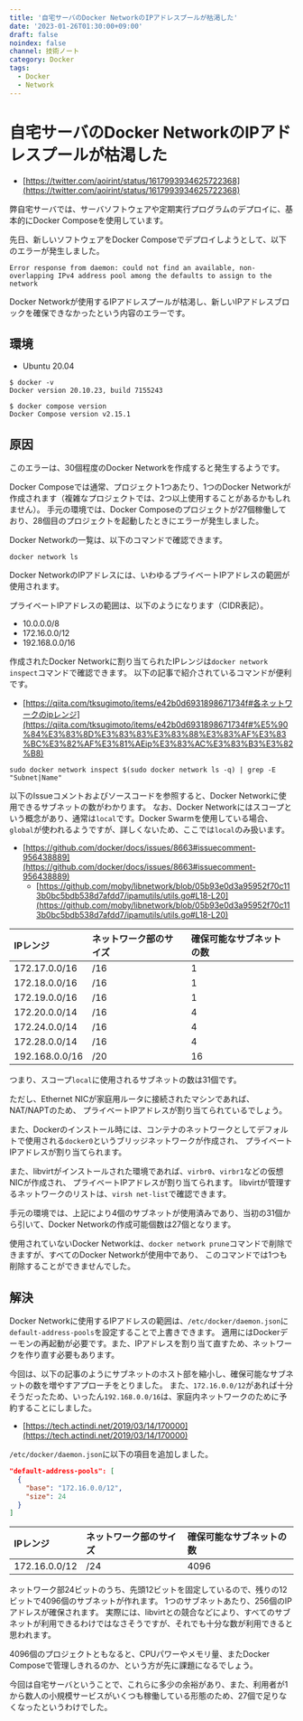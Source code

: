 ```yaml
---
title: '自宅サーバのDocker NetworkのIPアドレスプールが枯渇した'
date: '2023-01-26T01:30:00+09:00'
draft: false
noindex: false
channel: 技術ノート
category: Docker
tags:
  - Docker
  - Network
---
```

# 自宅サーバのDocker NetworkのIPアドレスプールが枯渇した

- [https://twitter.com/aoirint/status/1617993934625722368](https://twitter.com/aoirint/status/1617993934625722368)

弊自宅サーバでは、サーバソフトウェアや定期実行プログラムのデプロイに、基本的にDocker Composeを使用しています。

先日、新しいソフトウェアをDocker Composeでデプロイしようとして、以下のエラーが発生しました。

```plain
Error response from daemon: could not find an available, non-overlapping IPv4 address pool among the defaults to assign to the network
```

Docker Networkが使用するIPアドレスプールが枯渇し、新しいIPアドレスブロックを確保できなかったという内容のエラーです。

## 環境

- Ubuntu 20.04

```shell
$ docker -v
Docker version 20.10.23, build 7155243

$ docker compose version
Docker Compose version v2.15.1
```

## 原因

このエラーは、30個程度のDocker Networkを作成すると発生するようです。

Docker Composeでは通常、プロジェクト1つあたり、1つのDocker Networkが作成されます（複雑なプロジェクトでは、2つ以上使用することがあるかもしれません）。
手元の環境では、Docker Composeのプロジェクトが27個稼働しており、28個目のプロジェクトを起動したときにエラーが発生しました。

Docker Networkの一覧は、以下のコマンドで確認できます。

```shell
docker network ls
```

Docker NetworkのIPアドレスには、いわゆるプライベートIPアドレスの範囲が使用されます。

プライベートIPアドレスの範囲は、以下のようになります（CIDR表記）。

- 10.0.0.0/8
- 172.16.0.0/12
- 192.168.0.0/16

作成されたDocker Networkに割り当てられたIPレンジは`docker network inspect`コマンドで確認できます。
以下の記事で紹介されているコマンドが便利です。

- [https://qiita.com/tksugimoto/items/e42b0d6931898671734f#各ネットワークのipレンジ](https://qiita.com/tksugimoto/items/e42b0d6931898671734f#%E5%90%84%E3%83%8D%E3%83%83%E3%83%88%E3%83%AF%E3%83%BC%E3%82%AF%E3%81%AEip%E3%83%AC%E3%83%B3%E3%82%B8)

```shell
sudo docker network inspect $(sudo docker network ls -q) | grep -E "Subnet|Name"
```

以下のIssueコメントおよびソースコードを参照すると、Docker Networkに使用できるサブネットの数がわかります。
なお、Docker Networkにはスコープという概念があり、通常は`local`です。Docker Swarmを使用している場合、`global`が使われるようですが、詳しくないため、ここでは`local`のみ扱います。

- [https://github.com/docker/docs/issues/8663#issuecomment-956438889](https://github.com/docker/docs/issues/8663#issuecomment-956438889)
  - [https://github.com/moby/libnetwork/blob/05b93e0d3a95952f70c113b0bc5bdb538d7afdd7/ipamutils/utils.go#L18-L20](https://github.com/moby/libnetwork/blob/05b93e0d3a95952f70c113b0bc5bdb538d7afdd7/ipamutils/utils.go#L18-L20)

|IPレンジ|ネットワーク部のサイズ|確保可能なサブネットの数|
|:--|:--|:--|
|172.17.0.0/16|/16|1|
|172.18.0.0/16|/16|1|
|172.19.0.0/16|/16|1|
|172.20.0.0/14|/16|4|
|172.24.0.0/14|/16|4|
|172.28.0.0/14|/16|4|
|192.168.0.0/16|/20|16|

つまり、スコープ`local`に使用されるサブネットの数は31個です。

ただし、Ethernet NICが家庭用ルータに接続されたマシンであれば、NAT/NAPTのため、
プライベートIPアドレスが割り当てられているでしょう。

また、Dockerのインストール時には、コンテナのネットワークとしてデフォルトで使用される`docker0`というブリッジネットワークが作成され、
プライベートIPアドレスが割り当てられます。

また、libvirtがインストールされた環境であれば、`virbr0`、`virbr1`などの仮想NICが作成され、
プライベートIPアドレスが割り当てられます。
libvirtが管理するネットワークのリストは、`virsh net-list`で確認できます。

手元の環境では、上記により4個のサブネットが使用済みであり、当初の31個から引いて、Docker Networkの作成可能個数は27個となります。

使用されていないDocker Networkは、`docker network prune`コマンドで削除できますが、すべてのDocker Networkが使用中であり、
このコマンドでは1つも削除することができませんでした。

## 解決

Docker Networkに使用するIPアドレスの範囲は、`/etc/docker/daemon.json`に`default-address-pools`を設定することで上書きできます。
適用にはDockerデーモンの再起動が必要です。また、IPアドレスを割り当て直すため、ネットワークを作り直す必要もあります。

今回は、以下の記事のようにサブネットのホスト部を縮小し、確保可能なサブネットの数を増やすアプローチをとりました。
また、`172.16.0.0/12`があれば十分そうだったため、いったん`192.168.0.0/16`は、家庭内ネットワークのために予約することにしました。

- [https://tech.actindi.net/2019/03/14/170000](https://tech.actindi.net/2019/03/14/170000)

`/etc/docker/daemon.json`に以下の項目を追加しました。

```json
"default-address-pools": [
  {
    "base": "172.16.0.0/12",
    "size": 24
  }
]
```

|IPレンジ|ネットワーク部のサイズ|確保可能なサブネットの数|
|:--|:--|:--|
|172.16.0.0/12|/24|4096|

ネットワーク部24ビットのうち、先頭12ビットを固定しているので、残りの12ビットで4096個のサブネットが作れます。
1つのサブネットあたり、256個のIPアドレスが確保されます。
実際には、libvirtとの競合などにより、すべてのサブネットが利用できるわけではなさそうですが、それでも十分な数が利用できると思われます。

4096個のプロジェクトともなると、CPUパワーやメモリ量、またDocker Composeで管理しきれるのか、という方が先に課題になるでしょう。

今回は自宅サーバということで、これらに多少の余裕があり、また、利用者が1から数人の小規模サービスがいくつも稼働している形態のため、27個で足りなくなったというわけでした。
